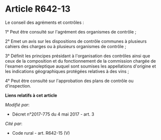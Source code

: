 # Article R642-13

Le conseil des agréments et contrôles :

1° Peut être consulté sur l'agrément des organismes de contrôle ;

2° Emet un avis sur les dispositions de contrôle communes à plusieurs cahiers des charges ou à plusieurs organismes de
contrôle ;

3° Définit les principes présidant à l'organisation des contrôles ainsi que ceux de la composition et du fonctionnement de la
commission chargée de l'examen organoleptique auquel sont soumises les appellations d'origine et les indications
géographiques protégées relatives à des vins ;

4° Peut être consulté sur l'approbation des plans de contrôle ou d'inspection.

**Liens relatifs à cet article**

_Modifié par_:

  - Décret n°2017-775 du 4 mai 2017 - art. 3

_Cité par_:

  - Code rural - art. R642-15 (V)
